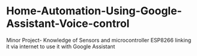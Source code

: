 # Home-Automation-Using-Google-Assistant-Voice-control
Minor Project- Knowledge of Sensors and microcontroller ESP8266 linking it via internet to use it with Google Assistant
